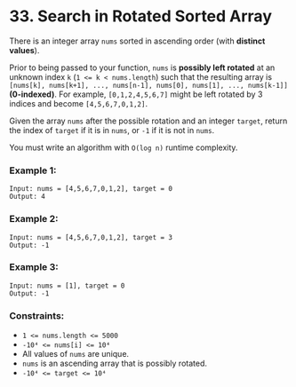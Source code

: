 # 33. Search in Rotated Sorted Array

There is an integer array `nums` sorted in ascending order (with **distinct values**).

Prior to being passed to your function, `nums` is **possibly left rotated** at an unknown index `k` (`1 <= k < nums.length`) such that the resulting array is `[nums[k], nums[k+1], ..., nums[n-1], nums[0], nums[1], ..., nums[k-1]]` **(0-indexed)**. For example, `[0,1,2,4,5,6,7]` might be left rotated by 3 indices and become `[4,5,6,7,0,1,2]`.

Given the array `nums` after the possible rotation and an integer `target`, return the index of `target` if it is in `nums`, or `-1` if it is not in `nums`.

You must write an algorithm with `O(log n)` runtime complexity.

### Example 1:

```text
Input: nums = [4,5,6,7,0,1,2], target = 0
Output: 4
```

### Example 2:

```text
Input: nums = [4,5,6,7,0,1,2], target = 3
Output: -1
```

### Example 3:

```text
Input: nums = [1], target = 0
Output: -1
```

### Constraints:

- `1 <= nums.length <= 5000`
- `-10⁴ <= nums[i] <= 10⁴`
- All values of `nums` are unique.
- `nums` is an ascending array that is possibly rotated.
- `-10⁴ <= target <= 10⁴`
